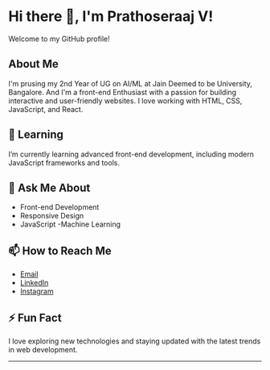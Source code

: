 # Hi there 👋, I'm Prathoseraaj V!

Welcome to my GitHub profile!

## About Me
I'm prusing my 2nd Year of UG on AI/ML at Jain Deemed to be University, Bangalore.
And I'm a front-end Enthusiast with a passion for building interactive and user-friendly websites. I love working with HTML, CSS, JavaScript, and React. 

## 🌱 Learning
I’m currently learning advanced front-end development, including modern JavaScript frameworks and tools.

## 💬 Ask Me About
- Front-end Development
- Responsive Design
- JavaScript
-Machine Learning

## 📫 How to Reach Me
- [Email](mailto:prathoseraaj0312@gmail.com)
- [LinkedIn](https://www.linkedin.com/in/prathoseraaj-v-10b5972a4)
- [Instagram](https://www.instagram.com/prathose_10_/)

## ⚡ Fun Fact
I love exploring new technologies and staying updated with the latest trends in web development.

---

